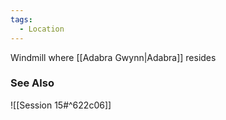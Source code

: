 ```yaml
---
tags:
  - Location
---
```

Windmill where [[Adabra Gwynn|Adabra]] resides
### See Also
![[Session 15#^622c06]]
